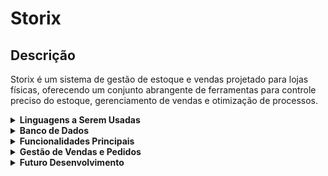 # Storix

## Descrição

Storix é um sistema de gestão de estoque e vendas projetado para lojas físicas, oferecendo um conjunto abrangente de ferramentas para controle preciso do estoque, gerenciamento de vendas e otimização de processos.

<details>
<summary><b>Linguagens a Serem Usadas</b></summary>

- TypeScript
- Python
</details>

<details>
<summary><b>Banco de Dados</b></summary>

#### Tecnologias Utilizadas:
- Sequelize
- MySQL

O Sequelize é uma biblioteca ORM para Node.js que oferece suporte a vários bancos de dados relacionais, incluindo MySQL. É escolhido por sua facilidade de uso, manutenção e abstração das complexidades do banco de dados, permitindo um desenvolvimento mais rápido e organizado.

[Veja o Planejamento do Banco de Dados](./public/DB.md)

</details>

<details>
<summary><b>Funcionalidades Principais</b></summary>

- Controle de Estoque para Lojas Físicas
- Definição de Número Mínimo de Estoque e Notificações de Reposição
- Suporte a Múltiplos Códigos de Barras por Produto
- Notificações por Email para Alertas de Estoque
- Geração de Relatórios em Formato .xlsx
- Leitor de Código de Barras para Registro Rápido de Produtos
- Possibilidade de Adicionar Várias Tags aos Produtos para Localização por Código de Barras, Tags ou Nome
</details>

<details>
<summary><b>Gestão de Vendas e Pedidos</b></summary>

- Atualização de Estoque em Tempo Real para Vendas Imediatas
- Gestão de Compras Agendadas sem Modificação de Estoque até a Entrega
- Cálculo de Itens Faltantes para Pedidos Agendados
- Opções de Pagamento via PIX, Dinheiro, Cartão de Crédito/Débito
- Personalização de Regras de Negócio (Parcelamento, Juros, Cupons de Desconto)
</details>

<details>
<summary><b>Futuro Desenvolvimento</b></summary>

- Potencial Transformação do Frontend em Aplicativo
- Uso Inicial em Servidor Local
</details>
